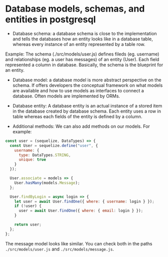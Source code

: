 # Database models, schemas, and entities in postgresql

- Database schema: a database schema is close to the implementation and tells the databases how an entity looks like in a database table, whereas every instance of an entity represented by a table row.

Example: The schema (./src/models/user.js) defines fileds (eg. username) and relationships (eg. a user has messages) of an entity (User). Each field represented a column in database. Basically, the schema is the blueprint for an entity.

- Database model: a database model is more abstract perspective on the schema. If offers developers the conceptual framework on what models are available and how to use models as interfaces to connect a database. Often models are implemented by ORMs.

- Database entity: A database entity is an actual instance of a stored item in the database created by database schema. Each entity uses a row in table whereas each fields of the entity is defined by a column.

- Additional methods: We can also add methods on our models. For example:

```js
const user = (sequelize, DataTypes) => {
  const User = sequelize.define("user", {
    username: {
      type: DataTypes.STRING,
      unique: true
    }
  });

  User.associate = models => {
    User.hasMany(models.Message);
  };

  User.findByLogin = async login => {
    let user = await User.findOne({ where: { username: login } });
    if (!user) {
      user = await User.findOne({ where: { email: login } });
    }

    return user;
  };
};
```

The message model looks like similar. You can check both in the paths `./src/models/user.js` and `./src/models/message.js`.
